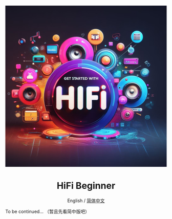 ![cover](resource/cover.jpg)

<div align="center">

<h1>HiFi Beginner</h1>

English / [简体中文](./README%20zh-CN.md)

</div>

To be continued... （暂且先看简中版吧）
